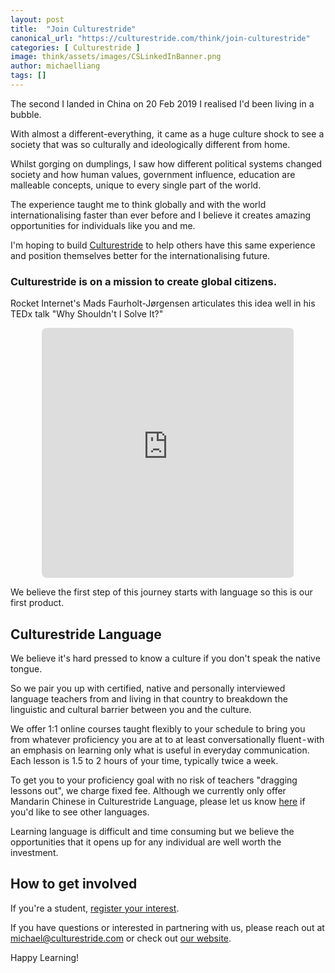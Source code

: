 ```yaml
---
layout: post
title:  "Join Culturestride"
canonical_url: "https://culturestride.com/think/join-culturestride"
categories: [ Culturestride ]
image: think/assets/images/CSLinkedInBanner.png
author: michaelliang
tags: []
---
```

The second I landed in China on 20 Feb 2019 I realised I'd been living in a bubble.

With almost a different-everything,  it came as a huge culture shock to see a society that was so culturally and ideologically different from home.

Whilst gorging on dumplings, I saw how different political systems changed society and how human values, government influence, education are malleable concepts, unique to every single part of the world.

The experience taught me to think globally and with the world internationalising faster than ever before and I believe it creates amazing opportunities for individuals like you and me.

I'm hoping to build [Culturestride](https://culturestride.com) to help others have this same experience and position themselves better for the internationalising future.

### Culturestride is on a mission to create global citizens.

Rocket Internet's Mads Faurholt-Jørgensen articulates this idea well in his TEDx talk "Why Shouldn't I Solve It?"

<div style="text-align:center">
<iframe width="80%" height="400px" style="border: 0;border-radius:8px"
src="https://www.youtube.com/embed/eD0T3rGQo4Y">
</iframe>
</div>

We believe the first step of this journey starts with language so this is our first product.

## Culturestride Language

We believe it's hard pressed to know a culture if you don't speak the native tongue.

So we pair you up with certified, native and personally interviewed language teachers from and living in that country to breakdown the linguistic and cultural barrier between you and the culture.

We offer 1:1 online courses taught flexibly to your schedule to bring you from whatever proficiency you are at to at least conversationally fluent - with an emphasis on learning only what is useful in everyday communication. Each lesson is 1.5 to 2 hours of your time, typically twice a week.

To get you to your proficiency goal with no risk of teachers "dragging lessons out", we charge fixed fee. Although we currently only offer Mandarin Chinese in Culturestride Language, please let us know <a href="https://culturestride.typeform.com/to/VNXeTO" target="_blank">here</a> if you'd like to see other languages.

Learning language is difficult and time consuming but we believe the opportunities that it opens up for any individual are well worth the investment.

## How to get involved

If you're a student, [register your interest](https://culturestride.com/start).

If you have questions or interested in partnering with us, please reach out at [michael@culturestride.com](mailto:michael@culturestride.com) or check out [our website](https://culturestride.com/).

Happy Learning!